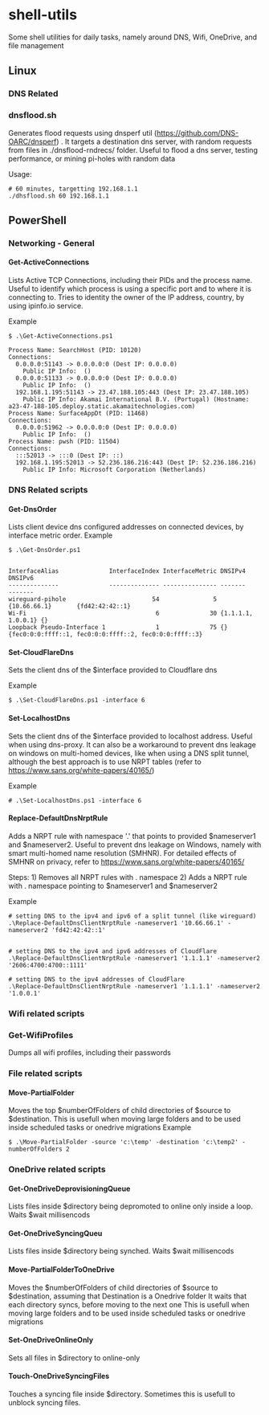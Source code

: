 # shell-utils
Some shell utilities for daily tasks, namely around DNS, Wifi, OneDrive, and file management

## Linux
### DNS Related
### dnsflood.sh
Generates flood requests using dnsperf util (https://github.com/DNS-OARC/dnsperf) . It targets  a destination dns server, with random requests from files in ./dnsflood-rndrecs/ folder. Useful to flood a dns server, testing performance, or mining pi-holes with random data

Usage:
```
# 60 minutes, targetting 192.168.1.1
./dhsflood.sh 60 192.168.1.1
```

## PowerShell 

### Networking - General

#### Get-ActiveConnections
Lists Active TCP Connections, including their PIDs and the process name. Useful to identify which process is using a specific port and to where it is connecting to. Tries to identity the owner of the IP address, country, by using ipinfo.io service.

Example
```
$ .\Get-ActiveConnections.ps1

Process Name: SearchHost (PID: 10120)
Connections:
  0.0.0.0:51143 -> 0.0.0.0:0 (Dest IP: 0.0.0.0)
    Public IP Info:  ()
  0.0.0.0:51133 -> 0.0.0.0:0 (Dest IP: 0.0.0.0)
    Public IP Info:  ()
  192.168.1.195:51143 -> 23.47.188.105:443 (Dest IP: 23.47.188.105)
    Public IP Info: Akamai International B.V. (Portugal) (Hostname: a23-47-188-105.deploy.static.akamaitechnologies.com)
Process Name: SurfaceAppDt (PID: 11468)
Connections:
  0.0.0.0:51962 -> 0.0.0.0:0 (Dest IP: 0.0.0.0)
    Public IP Info:  ()
Process Name: pwsh (PID: 11504)
Connections:
  :::52013 -> :::0 (Dest IP: ::)
  192.168.1.195:52013 -> 52.236.186.216:443 (Dest IP: 52.236.186.216)
    Public IP Info: Microsoft Corporation (Netherlands)
```


### DNS Related scripts
#### Get-DnsOrder
Lists client device dns configured addresses on connected devices, by interface metric order. 
Example
```
$ .\Get-DnsOrder.ps1


InterfaceAlias              InterfaceIndex InterfaceMetric DNSIPv4            DNSIPv6
--------------              -------------- --------------- -------            -------
wireguard-pihole                        54               5 {10.66.66.1}       {fd42:42:42::1}
Wi-Fi                                    6              30 {1.1.1.1, 1.0.0.1} {}
Loopback Pseudo-Interface 1              1              75 {}                 {fec0:0:0:ffff::1, fec0:0:0:ffff::2, fec0:0:0:ffff::3}
```

#### Set-CloudFlareDns
Sets the client dns of the $interface provided to Cloudflare dns

Example
```
$ .\Set-CloudFlareDns.ps1 -interface 6
```


#### Set-LocalhostDns
Sets the client dns of the $interface provided to localhost address. Useful when using dns-proxy.
It can also be a workaround to prevent dns leakage on windows on multi-homed devices, like when using a DNS split tunnel, although the best approach is to use NRPT tables (refer to https://www.sans.org/white-papers/40165/)  


Example
```
# .\Set-LocalhostDns.ps1 -interface 6
```


#### Replace-DefaultDnsNrptRule
Adds a NRPT rule with namespace '.' that points to provided $nameserver1 and $nameserver2. Useful to prevent dns leakage on Windows, namely with smart multi-homed name resolution (SMHNR). 
For detailed effects of SMHNR on privacy, refer to https://www.sans.org/white-papers/40165/

Steps:
    1) Removes all NRPT rules with . namespace
    2) Adds a NRPT rule with . namespace pointing to $nameserver1 and $nameserver2

Example

``` 
# setting DNS to the ipv4 and ipv6 of a split tunnel (like wireguard)
.\Replace-DefaultDnsClientNrptRule -nameserver1 '10.66.66.1' -nameserver2 'fd42:42:42::1'


# setting DNS to the ipv4 and ipv6 addresses of CloudFlare
.\Replace-DefaultDnsClientNrptRule -nameserver1 '1.1.1.1' -nameserver2 '2606:4700:4700::1111'

# setting DNS to the ipv4 addresses of CloudFlare
.\Replace-DefaultDnsClientNrptRule -nameserver1 '1.1.1.1' -nameserver2 '1.0.0.1'
```

### Wifi related scripts
### Get-WifiProfiles
Dumps all wifi profiles, including their passwords

### File related scripts
#### Move-PartialFolder
Moves the top $numberOfFolders of child directories of $source to $destination. 
This is usefull when moving large folders and to be used inside scheduled tasks or onedrive migrations
Example
```
$ .\Move-PartialFolder -source 'c:\temp' -destination 'c:\temp2' -numberOfFolders 2
```

### OneDrive related scripts
#### Get-OneDriveDeprovisioningQueue
Lists files inside $directory being depromoted to online only inside a loop. Waits $wait millisencods

#### Get-OneDriveSyncingQueu
Lists files inside $directory being synched. Waits $wait millisencods

#### Move-PartialFolderToOneDrive
Moves the $numberOfFolders of child directories of $source to $destination, assuming that Destination is a Onedrive folder
It waits that each directory syncs, before moving to the next one 
This is usefull when moving large folders and to be used inside scheduled tasks or onedrive migrations

#### Set-OneDriveOnlineOnly
Sets all files in $directory to online-only

#### Touch-OneDriveSyncingFiles
Touches a syncing file inside $directory. Sometimes this is usefull to unblock syncing files. 

